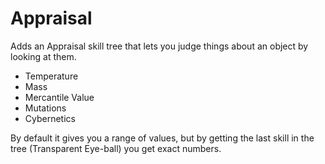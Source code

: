 # Appraisal

Adds an Appraisal skill tree that lets you judge things about an object by looking at them.

- Temperature
- Mass
- Mercantile Value
- Mutations
- Cybernetics

By default it gives you a range of values, but by getting the last skill in the tree (Transparent
Eye-ball) you get exact numbers.
